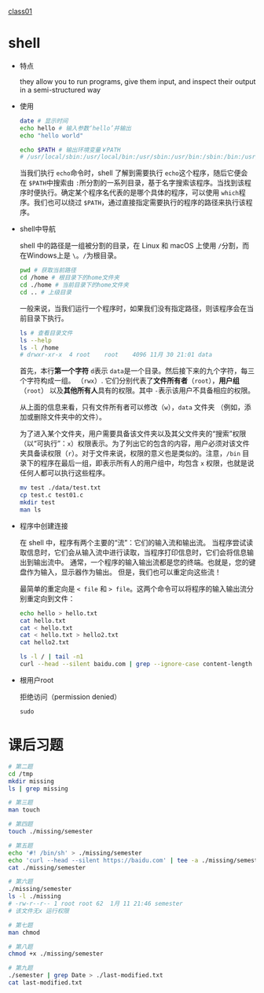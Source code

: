 [class01](https://missing-semester-cn.github.io/2020/course-shell/)

# shell

- 特点
    
    they allow you to run programs, give them input, and inspect their output in a semi-structured way
    
- 使用
    
    ```bash
    date # 显示时间
    echo hello # 输入参数‘hello’并输出
    echo "hello world"
    
    echo $PATH # 输出环境变量￥PATH
    # /usr/local/sbin:/usr/local/bin:/usr/sbin:/usr/bin:/sbin:/bin:/usr/games:/usr/local/games:/snap/bin:/snap/bin
    ```
    
    当我们执行 `echo`命令时，shell 了解到需要执行 `echo`这个程序，随后它便会在 `$PATH`中搜索由 `:`所分割的一系列目录，基于名字搜索该程序。当找到该程序时便执行。确定某个程序名代表的是哪个具体的程序，可以使用 `which`程序。我们也可以绕过 `$PATH`，通过直接指定需要执行的程序的路径来执行该程序。
    
- shell中导航
    
    shell 中的路径是一组被分割的目录，在 Linux 和 macOS 上使用 `/`分割，而在Windows上是 `\`。`/`为根目录。
    
    ```bash
    pwd # 获取当前路径
    cd /home # 根目录下的home文件夹
    cd ./home # 当前目录下的home文件夹
    cd .. # 上级目录
    ```
    
    一般来说，当我们运行一个程序时，如果我们没有指定路径，则该程序会在当前目录下执行。
    
    ```bash
    ls # 查看目录文件
    ls --help
    ls -l /home
    # drwxr-xr-x  4 root    root    4096 11月 30 21:01 data
    ```
    
    首先，本行**第一个字符** `d`表示 `data`是一个目录。然后接下来的九个字符，每三个字符构成一组。 （`rwx`）. 它们分别代表了**文件所有者**（`root`），**用户组**（`root`） 以及**其他所有人**具有的权限。其中 `-`表示该用户不具备相应的权限。
    
    从上面的信息来看，只有文件所有者可以修改（`w`），`data` 文件夹 （例如，添加或删除文件夹中的文件）。
    
    为了进入某个文件夹，用户需要具备该文件夹以及其父文件夹的“搜索”权限（以“可执行”：`x`）权限表示。为了列出它的包含的内容，用户必须对该文件夹具备读权限（`r`）。对于文件来说，权限的意义也是类似的。注意，`/bin` 目录下的程序在最后一组，即表示所有人的用户组中，均包含 `x` 权限，也就是说任何人都可以执行这些程序。
    
    ```bash
    mv test ./data/test.txt
    cp test.c test01.c
    mkdir test
    man ls
    ```
    
- 程序中创建连接
    
    在 shell 中，程序有两个主要的“流”：它们的输入流和输出流。 当程序尝试读取信息时，它们会从输入流中进行读取，当程序打印信息时，它们会将信息输出到输出流中。 通常，一个程序的输入输出流都是您的终端。也就是，您的键盘作为输入，显示器作为输出。 但是，我们也可以重定向这些流！
    
    最简单的重定向是 `< file` 和 `> file`。这两个命令可以将程序的输入输出流分别重定向到文件：
    
    ```bash
    echo hello > hello.txt
    cat hello.txt
    cat < hello.txt
    cat < hello.txt > hello2.txt
    cat hello2.txt
    
    ls -l / | tail -n1
    curl --head --silent baidu.com | grep --ignore-case content-length | cut --delimiter=' ' -f2
    ```
    
- 根用户root
    
    拒绝访问（permission denied）
    
    `sudo`
    

# 课后习题

```bash
# 第二题
cd /tmp
mkdir missing
ls | grep missing

# 第三题
man touch

# 第四题
touch ./missing/semester

# 第五题
echo '#! /bin/sh' > ./missing/semester
echo 'curl --head --silent https://baidu.com' | tee -a ./missing/semester
cat ./missing/semester

# 第六题
./missing/semester
ls -l ./missing
# -rw-r--r-- 1 root root 62  1月 11 21:46 semester
# 该文件无x 运行权限

# 第七题
man chmod

# 第八题
chmod +x ./missing/semester

# 第九题
./semester | grep Date > ./last-modified.txt
cat last-modified.txt
```